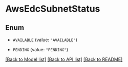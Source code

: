 # AwsEdcSubnetStatus

## Enum


* `AVAILABLE` (value: `"AVAILABLE"`)

* `PENDING` (value: `"PENDING"`)


[[Back to Model list]](../README.md#documentation-for-models) [[Back to API list]](../README.md#documentation-for-api-endpoints) [[Back to README]](../README.md)


